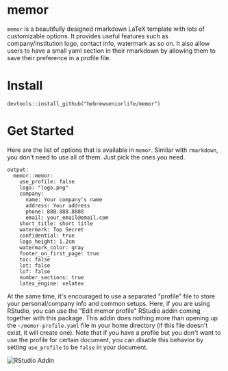 # memor
`memor` is a beautifully designed rmarkdown LaTeX template with lots of customizable options. It provides useful features such as company/institution logo, contact info, watermark as so on. It also allow users to have a small yaml section in their rmarkdown by allowing them to save their preference in a profile file. 

# Install
```{r}
devtools::install_github("hebrewseniorlife/memor")
```

# Get Started
Here are the list of options that is available in `memor`. Similar with `rmarkdown`, you don't need to use all of them. Just pick the ones you need. 
```
output: 
  memor::memor:
    use_profile: false
    logo: "logo.png"
    company: 
      name: Your company's name
      address: Your address
      phone: 888.888.8888
      email: your_email@email.com
    short_title: short title
    watermark: Top Secret
    confidential: true
    logo_height: 1.2cm
    watermark_color: gray
    footer_on_first_page: true
    toc: false
    lot: false
    lof: false
    number_sections: true
    latex_engine: xelatex
```

At the same time, it's encouraged to use a separated "profile" file to store your personal/company info and common setups. Here, if you are using RStudio, you can use the "Edit memor profile" RStudio addin coming together with this package. This addin does nothing more than opening up the `~/memor-profile.yaml` file in your home directory (if this file doesn't exist, it will create one). Note that if you have a profile but you don't want to use the profile for certain document, you can disable this behavior by setting `use_profile` to be `false` in your document.

![RStudio Addin](https://raw.githubusercontent.com/hebrewseniorlife/memor/master/docs/addin.png)
